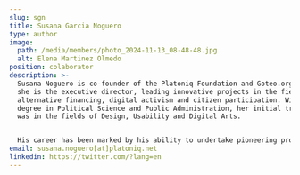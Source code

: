 ```yaml
---
slug: sgn
title: Susana Garcia Noguero
type: author
image:
  path: /media/members/photo_2024-11-13_08-48-48.jpg
  alt: Elena Martinez Olmedo
position: colaborator
description: >-
  Susana Noguero is co-founder of the Platoniq Foundation and Goteo.org, where
  she is the executive director, leading innovative projects in the field of
  alternative financing, digital activism and citizen participation. With a
  degree in Political Science and Public Administration, her initial training
  was in the fields of Design, Usability and Digital Arts.


  His career has been marked by his ability to undertake pioneering projects that integrate digital activism with the use of technological platforms for the creation of collaborative solutions, focused on promoting the social economy and free culture. Over the years, he has worked on the design of initiatives and platforms that seek to transform the relationship between citizenship, technology and power, betting on decentralised and participatory models that promote freedom, independence and solidarity.
email: susana.noguero[at]platoniq.net
linkedin: https://twitter.com/?lang=en
---
```

